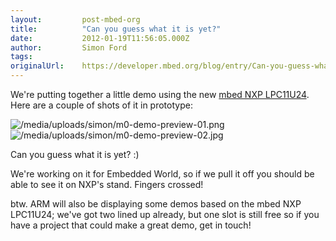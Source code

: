 ```yaml
---
layout:         post-mbed-org
title:          "Can you guess what it is yet?"
date:           2012-01-19T11:56:05.000Z
author:         Simon Ford
tags:           
originalUrl:    https://developer.mbed.org/blog/entry/Can-you-guess-what-it-is-yet/
---
```


<p>We&apos;re putting together a little demo using the new <a href="/handbook/mbed-NXP-LPC11U24">mbed NXP LPC11U24</a>.
  Here are a couple of shots of it in prototype:</p>
<p>
  <img src="https://developer.mbed.org/media/uploads/simon/m0-demo-preview-01.png"
  alt="/media/uploads/simon/m0-demo-preview-01.png" title="/media/uploads/simon/m0-demo-preview-01.png">
  <img src="https://developer.mbed.org/media/uploads/simon/m0-demo-preview-02.jpg"
  alt="/media/uploads/simon/m0-demo-preview-02.jpg" title="/media/uploads/simon/m0-demo-preview-02.jpg">
</p>
<p>Can you guess what it is yet? :)</p>
<p>We&apos;re working on it for Embedded World, so if we pull it off you
  should be able to see it on NXP&apos;s stand. Fingers crossed!</p>
<p>btw. ARM will also be displaying some demos based on the mbed NXP LPC11U24;
  we&apos;ve got two lined up already, but one slot is still free so if you
  have a project that could make a great demo, get in touch!</p>
